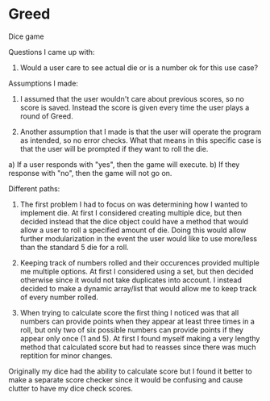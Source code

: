 # Greed
Dice game 


Questions I came up with:
1) Would a user care to see actual die or is a number ok for this use case?

Assumptions I made:
1) I assumed that the user wouldn't care about previous scores, so no score is saved. Instead the score is given every time the user plays a round of Greed.

2) Another assumption that I made is that the user will operate the program as intended, so no error checks. What that means in this specific case is that the user will be prompted if they want to roll the die. 

a) If a user responds with "yes", then the game will execute. 
b) If they response with "no", then the game will not go on.

Different paths:
1) The first problem I had to focus on was determining how I wanted to implement die. At first I considered creating multiple dice, but then decided instead that the dice object could have a method that would allow a user to roll a specified amount of die. Doing this would allow further modularization in the event the user would like to use more/less than the standard 5 die for a roll.

2) Keeping track of numbers rolled and their occurences provided multiple me multiple options. At first I considered using a set, but then decided otherwise since it would not take duplicates into account. I instead decided to make a dynamic array/list that would allow me to keep track of every number rolled. 

3) When trying to calculate score the first thing I noticed was that all numbers can provide points when they appear at least three times in a roll, but only two of six possible numbers can provide points if they appear only once (1 and 5). At first I found myself making a very lengthy method that calculated score but had to reasses since there was much reptition for minor changes. 

Originally my dice had the ability to calculate score but I found it better to make a separate score checker since it would be confusing and cause clutter to have my dice check scores. 